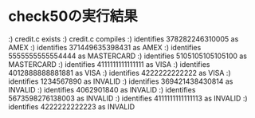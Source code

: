 # check50の実行結果

:) credit.c exists
:) credit.c compiles
:) identifies 378282246310005 as AMEX
:) identifies 371449635398431 as AMEX
:) identifies 5555555555554444 as MASTERCARD
:) identifies 5105105105105100 as MASTERCARD
:) identifies 4111111111111111 as VISA
:) identifies 4012888888881881 as VISA
:) identifies 4222222222222 as VISA
:) identifies 1234567890 as INVALID
:) identifies 369421438430814 as INVALID
:) identifies 4062901840 as INVALID
:) identifies 5673598276138003 as INVALID
:) identifies 4111111111111113 as INVALID
:) identifies 4222222222223 as INVALID